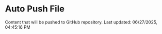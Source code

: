 # Auto Push File

Content that will be pushed to GitHub repository.
Last updated: 06/27/2025, 04:45:16 PM